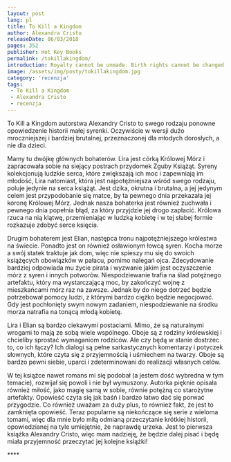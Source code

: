 ```yaml
---
layout: post
lang: pl
title: To Kill a Kingdom
author: Alexandra Cristo
releaseDate: 06/03/2018
pages: 352
publisher: Hot Key Books
permalink: /tokillakingdom/
introduction: Royalty cannot be unmade. Birth rights cannot be changed. Hearts are forever scarred by our true nature.
image: /assets/img/posty/tokillakingdom.jpg
category: 'recenzja'
tags:
 - To Kill a Kingdom
 - Alexandra Cristo
 - recenzja
---
```

  To Kill a Kingdom autorstwa Alexandry Cristo to swego rodzaju ponowne opowiedzenie historii małej syrenki. Oczywiście w wersji dużo mroczniejszej i bardziej brutalnej, przeznaczonej dla młodych dorosłych, a nie dla dzieci.

  Mamy tu dwójkę głównych bohaterów. Lira jest córką Królowej Mórz i zapracowała sobie na siejący postrach przydomek Zguby Książąt. Syreny kolekcjonują ludzkie serca, które zwiększają ich moc i zapewniają im młodość, Lira natomiast, która jest najpotężniejsza wśród swego rodzaju, poluje jedynie na serca książąt. Jest dzika, okrutna i brutalna, a jej jedynym celem jest przypodobanie się matce, by ta pewnego dnia przekazała jej koronę Królowej Mórz. Jednak nasza bohaterka jest również zuchwała i pewnego dnia popełnia błąd, za który przyjdzie jej drogo zapłacić. Królowa rzuca na nią klątwę, przemieniając w ludzką kobietę i w tej słabej formie rozkazuje zdobyć serce księcia.

  Drugim bohaterem jest Elian, następca tronu najpotężniejszego królestwa na świecie. Ponadto jest on również osławionym łowcą syren. Kocha morze a swój statek traktuje jak dom, więc nie spieszy mu się do swoich książęcych obowiązków w pałacu, pomimo nalegań ojca. Zdecydowanie bardziej odpowiada mu życie pirata i wyzwanie jakim jest oczyszczenie mórz z syren i innych potworów. Niespodziewanie trafia na ślad potężnego artefaktu, który ma wystarczającą moc, by zakończyć wojnę z mieszkańcami mórz raz na zawsze. Jednak by do niego dotrzeć będzie potrzebował pomocy ludzi, z którymi bardzo ciężko będzie negocjować. Gdy jest pochłonięty swym nowym zadaniem, niespodziewanie na środku morza natrafia na tonącą młodą kobietę.

  Lira i Elian są bardzo ciekawymi postaciami. Mimo, że są naturalnymi wrogami to mają ze sobą wiele wspólnego. Oboje są z rodziny królewskiej i chcieliby sprostać wymaganiom rodziców. Ale czy będą w stanie dostrzec to, co ich łączy? Ich dialogi są pełne sarkastycznych komentarzy i potyczek słownych, które czyta się z przyjemnością i uśmiechem na twarzy. Oboje są bardzo pewni siebie, uparci i zdeterminowani do realizacji własnych celów.

  W tej książce nawet romans mi się podobał (a jestem dość wybredna w tym temacie), rozwijał się powoli i nie był wymuszony. Autorka pięknie opisała również miłość, jako magię samą w sobie, równie potężną co starożytne artefakty. Opowieść czyta się jak baśń i bardzo łatwo dać się porwać przygodzie. Co również uważam za duży plus, to również fakt, że jest to zamknięta opowieść. Teraz popularne są niekończące się serie z wieloma tomami, więc dla mnie było miłą odmianą przeczytanie krótkiej historii, opowiedzianej na tyle umiejętnie, że naprawdę urzeka. Jest to pierwsza książka Alexandry Cristo, więc mam nadzieję, że będzie dalej pisać i będę miała przyjemność przeczytać jej kolejne książki!


 \*\*\*\*
